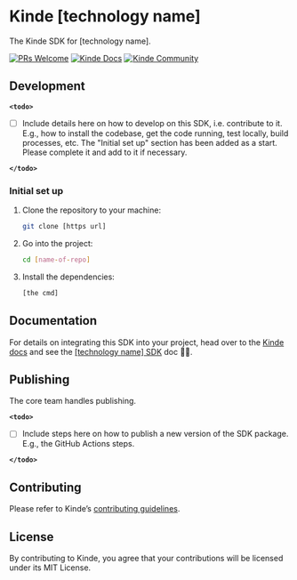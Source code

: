 # Kinde [technology name]

The Kinde SDK for [technology name].

[![PRs Welcome](https://img.shields.io/badge/PRs-welcome-brightgreen.svg?style=flat-square)](https://makeapullrequest.com) [![Kinde Docs](https://img.shields.io/badge/Kinde-Docs-eee?style=flat-square)](https://kinde.com/docs/developer-tools) [![Kinde Community](https://img.shields.io/badge/Kinde-Community-eee?style=flat-square)](https://thekindecommunity.slack.com)

## Development

**`<todo>`**

- [ ] Include details here on how to develop on this SDK, i.e. contribute to it. E.g., how to install the codebase, get the code running, test locally, build processes, etc. The "Initial set up" section has been added as a start. Please complete it and add to it if necessary.

**`</todo>`**

### Initial set up

1. Clone the repository to your machine:

   ```bash
   git clone [https url]
   ```

2. Go into the project:

   ```bash
   cd [name-of-repo]
   ```

3. Install the dependencies:

   ```bash
   [the cmd]
   ```

## Documentation

For details on integrating this SDK into your project, head over to the [Kinde docs](https://kinde.com/docs/) and see the [[technology name] SDK](<[link-to-kinde-doc](https://kinde.com/docs/developer-tools/)>) doc 👍🏼.

## Publishing

The core team handles publishing.

**`<todo>`**

- [ ] Include steps here on how to publish a new version of the SDK package. E.g., the GitHub Actions steps.

**`</todo>`**

## Contributing

Please refer to Kinde’s [contributing guidelines](https://github.com/kinde-oss/.github/blob/489e2ca9c3307c2b2e098a885e22f2239116394a/CONTRIBUTING.md).

## License

By contributing to Kinde, you agree that your contributions will be licensed under its MIT License.
